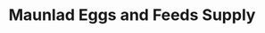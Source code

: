 ---
title: "Maunlad Eggs and Feeds Supply"
url: /tuguegarao/maunlad-eggs-and-feeds-supply/
shop: Landwirtschaftlich
---